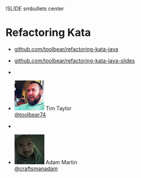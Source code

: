 !SLIDE smbullets center

# Refactoring Kata

* [github.com/toolbear/refactoring-kata-java](https://github.com/toolbear/refactoring-kata-java)
* [github.com/toolbear/refactoring-kata-java-slides](https://github.com/toolbear/refactoring-kata-java-slides)

* 

* ![toolbear](toolbear.jpg)
  Tim Taylor  
  [@toolbear74](http://twitter.com/toolbear74)

* 

* ![craftsmanadam](craftsmanadam.jpg)
  Adam Martin  
  [@craftsmanadam](http://twitter.com/craftsmanadam)
